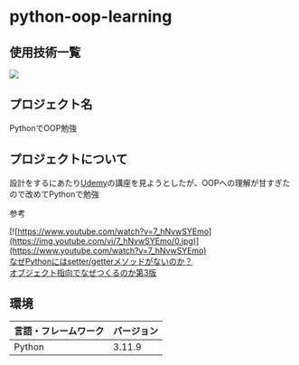 # python-oop-learning
## 使用技術一覧
<img src="https://img.shields.io/badge/-Python-F2C63C.svg?logo=python&style=for-the-badge">

## プロジェクト名
PythonでOOP勉強

## プロジェクトについて
設計をするにあたり[Udemy](https://www.udemy.com/share/10a9583@D-5ZtaWzYBDJACMCvGYyk0kKL9_LTBEwlL0qxDQ2t2ZOKiqzOYEuojFS-wiMowlTrw==/)の講座を見ようとしたが、OOPへの理解が甘すぎたので改めてPythonで勉強

<p>参考</p>

[![https://www.youtube.com/watch?v=7_hNvwSYEmo](https://img.youtube.com/vi/7_hNvwSYEmo/0.jpg)](https://www.youtube.com/watch?v=7_hNvwSYEmo)
<br>
[なぜPythonにはsetter/getterメソッドがないのか？](https://qiita.com/tetsuro731/items/e6b1a28f3e9b6b158fb9)
<br>
[オブジェクト指向でなぜつくるのか第3版](https://amzn.asia/d/hNiANSl)

## 環境
| 言語・フレームワーク  | バージョン  |
| --------------------- |--------|
| Python                | 3.11.9 |

